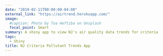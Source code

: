 ```yaml
---
date: "2019-02-11T00:00:00-04:00"
external_link: "https://airtrend.herokuapp.com/"
image:
  #caption: Photo by Toa Heftiba on Unsplash
  focal_point: Smart
summary: A shiny app to view NJ's air quality data trends for criteria air pollutants from 1990-2020
tags:
  - Shiny
title: NJ Criteria Pollutant Trends App
---
```

  
